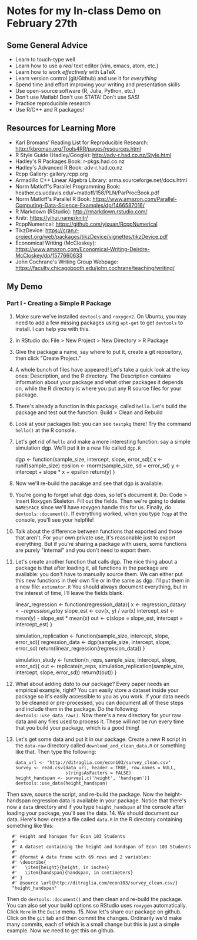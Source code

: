 # Notes for my In-class Demo on February 27th

## Some General Advice 
- Learn to touch-type well
- Learn how to use a *real* text editor (vim, emacs, atom, etc.)
- Learn how to work *effectively* with LaTeX
- Learn version control (git/Github) and use it for *everything*
- Spend time and effort improving your writing and presentation skills
- Use open-source software (R, Julia, Python, etc.)
- Don't use Matlab! Don't use STATA! Don't use SAS!
- Practice reproducible research
- Use R/C++ and R packages!

## Resources for Learning More
- Karl Bromans' Reading List for Reproducible Research: http://kbroman.org/Tools4RR/pages/resources.html 
- R Style Guide (Hadley/Google): http://adv-r.had.co.nz/Style.html
- Hadley's R Packages Book: r-pkgs.had.co.nz
- Hadley's Advanced R Book: adv-r.had.co.nz
- Rcpp Gallery: gallery.rcpp.org
- Armadillo C++ Linear Algebra Library: arma.sourceforge.net/docs.html
- Norm Matloff's Parallel Programming Book: heather.cs.ucdavis.edu/~matloff/158/PLN/ParProcBook.pdf  
- Norm Matloff's Parallel R Book: https://www.amazon.com/Parallel-Computing-Data-Science-Examples/dp/1466587016/
- R Markdown (RStudio): http://rmarkdown.rstudio.com/
- Knitr: https://yihui.name/knitr/
- RcppNumerical: https://github.com/yixuan/RcppNumerical
- TikzDevice: https://cran.r-project.org/web/packages/tikzDevice/vignettes/tikzDevice.pdf
- Economical Writing (McCloskey): https://www.amazon.com/Economical-Writing-Deirdre-McCloskey/dp/1577660633
- John Cochrane's Writing Group Webpage: https://faculty.chicagobooth.edu/john.cochrane/teaching/writing/

## My Demo

### Part I - Creating a Simple R Package
1. Make sure we've installed `devtools` and `roxygen2`. On Ubuntu, you may need to add a few missing packages using `apt-get` to get `devtools` to install. I can help you with this.
2. In RStudio do: File > New Project > New Directory > R Package 
3. Give the package a name, say where to put it, create a git repository, then click "Create Project."
4. A whole bunch of files have appeared! Let's take a quick look at the key ones: Description, and the R directory. The Description contains information about your package and what other packages it depends on, while the R directory is where you put any R source files for your package.
5. There's already a function in this package, called `hello`. Let's build the package and test out the function: Build > Clean and Rebuild
6. Look at your packages list: you can see `testpkg` there! Try the command `hello()` at the R console.
7. Let's get rid of `hello` and make a more interesting function: say a simple simulation dgp. We'll put it in a new file called `dgp.R`

    dgp <- function(sample_size, intercept, slope, error_sd){
      x <- runif(sample_size)
      epsilon <- rnorm(sample_size, sd = error_sd)
      y <- intercept + slope * x + epsilon
      return(y)
    }

8. Now we'll re-build the pacakge and see that dgp is available.
9. You're going to forget what dgp does, so let's document it.  Do: Code > Insert Roxygen Skeleton. Fill out the fields. Then we're going to delete `NAMESPACE` since we'll have roxygen handle this for us. Finally, do `devtools::document()`. If everything worked, when you type `?dgp` at the console, you'll see your helpfile!
10. Talk about the difference between functions that exported and those that aren't. For your own private use, it's reasonable just to export everything. But if you're sharing a package with users, some functions are purely "internal" and you don't need to export them.
11. Let's create another function that calls dgp. The nice thing about a package is that after loading it, all functions in the package are available: you don't have to manually source them. We can either put this new functions in their own file or in the same as dgp. I'll put them in a new file: `estimator.R` You should always document everything, but in the interest of time, I'll leave the fields blank.

      linear_regression <- function(regression_data){
        x <- regression_data$x
        y <- regression_data$y
        slope_est <- cov(x, y) / var(x)
        intercept_est <- mean(y) - slope_est * mean(x)
        out <- c(slope = slope_est, intercept = intercept_est)
      }

      simulation_replication <- function(sample_size, intercept, slope, error_sd){
        regression_data <- dgp(sample_size, intercept, slope, error_sd)
        return(linear_regression(regression_data))
      }
      
      simulation_study <- function(n_reps, sample_size, intercept, slope, error_sd){
        out <- replicate(n_reps, simulation_replication(sample_size, intercept, slope, error_sd))
        return(t(out))
      }

12. What about adding *data* to our package? Every paper needs an empirical example, right? You can easily store a dataset inside your package so it's easily accessible to you as you work. If your data needs to be cleaned or pre-processed, you can document all of these steps and include them in the package. Do the following: `devtools::use_data_raw()`. Now there's a new directory for your raw data and any files used to process it. These will *not* be run every time that you build your package, which is a good thing!
13. Let's get some data and put it in our package. Create a new R script in the `data-raw` directory called `download_and_clean_data.R` or something like that. Then type the following:

        data_url <- "http://ditraglia.com/econ103/survey_clean.csv"
        survey <- read.csv(data_url, header = TRUE, row.names = NULL,
                           stringsAsFactors = FALSE)
        height_handspan <- survey[,c('height', 'handspan')]
        devtools::use_data(height_handspan)

Then save, source the script, and re-build the package. Now the height-handspan regression data is available in your package. Notice that there's now a `data` directory and if you type `height_handspan` at the console after loading your package, you'll see the data. 
14. We should document our data. Here's how: create a file called `data.R` in the R directory containing something like this:

      #' Height and hanspan for Econ 103 Students
      #'
      #' A dataset containing the height and handspan of Econ 103 Students
      #'
      #' @format A data frame with 69 rows and 2 variables:
      #' \describe{
      #'   \item{height}{height, in inches}
      #'   \item{handspan}{handspan, in centimeters}
      #' }
      #' @source \url{http://ditraglia.com/econ103/survey_clean.csv/}
      "height_handspan"

Then do `devtools::document()` and then clean and re-build the package. You can also set your build options so RStudio uses `roxygen` automatically. Click `More` in the `Build` menu.
15. Now let's share our package on github. Click on the `git` tab and then commit the changes. Ordinarily we'd make many commits, each of which is a small change but this is just a simple example. Now we need to get this on github. 
